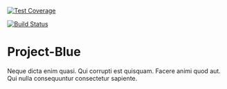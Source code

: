 [![Test Coverage](https://api.codeclimate.com/v1/badges/572d6152a343e7487544/test_coverage)](https://codeclimate.com/github/eze-nonso/Project-Blue/test_coverage)

[![Build Status](https://travis-ci.org/eze-nonso/Project-Blue.svg?branch=master)](https://travis-ci.org/eze-nonso/Project-Blue)

# Project-Blue
Neque dicta enim quasi. Qui corrupti est quisquam. Facere animi quod aut. Qui nulla consequuntur consectetur sapiente.

